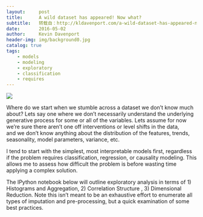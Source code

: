```yaml
---
layout:     post
title:      A wild dataset has appeared! Now what?
subtitle:   转载自：http://kldavenport.com/a-wild-dataset-has-appeared-now-what/
date:       2016-05-02
author:     Kevin Davenport
header-img: img/background0.jpg
catalog: true
tags:
    - models
    - modeling
    - exploratory
    - classification
    - requires
---
```


[![](http://34.211.1.181/wp-content/uploads/2016/05/wilddata.gif)
](http://34.211.1.181/wp-content/uploads/2016/05/wilddata.gif)

Where do we start when we stumble across a dataset we don’t know much about? Lets say one where we don’t necessarily understand the underlying generative process for some or all of the variables. Lets assume for now we’re sure there aren’t one off interventions or level shifts in the data, and we don’t know anything about the distribution of the features, trends, seasonality, model parameters, variance, etc.

I tend to start with the simplest, most interpretable models first, regardless if the problem requires classification, regression, or causality modeling. This allows me to assess how difficult the problem is before wasting time applying a complex solution.

The IPython notebook below will outline exploratory analysis in terms of 1) Histograms and Aggregation, 2) Correlation Structure , 3) Dimensional Reduction. Note this isn’t meant to be an exhaustive effort to enumerate all types of imputation and pre-processing, but a quick examination of some best practices.
